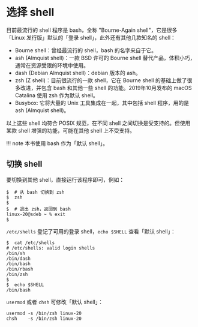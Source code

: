 # 选择 shell

目前最流行的 shell 程序是 bash，全称 "Bourne-Again shell"，它是很多「Linux 发行版」默认的「登录 shell」，此外还有其他几款知名的 shell：

- Bourne shell：曾经最流行的 shell，bash 的名字来自于它。
- ash (Almquist shell)：一款 BSD 许可的 Bourne shell 替代产品，体积小巧，通常在资源受限的环境中使用。
- dash (Debian Almquist shell)：debian 版本的 ash。
- zsh (Z shell)：目前很流行的一款 shell，它在 Bourne shell 的基础上做了很多改进，并包含 bash 和其他一些 shell 的功能。2019年10月发布的 macOS Catalina 使用 zsh 作为默认 shell。
- Busybox: 它将大量的 Unix 工具集成在一起，其中包括 shell 程序，用的是 ash (Almquist shell)。

以上这些 shell 均符合 POSIX 规范，在不同 shell 之间切换是受支持的。但使用某款 shell 增强的功能，可能在其他 shell 上不受支持。

!!! note
    本书使用 bash 作为「默认 shell」。

## 切换 shell

要切换到其他 shell，直接运行该程序即可，例如：

``` shell-session
$  # 从 bash 切换到 zsh
$  zsh
$
$  # 退出 zsh，返回到 bash
linux-20@sdeb ~ % exit
$ 
```

`/etc/shells` 登记了可用的登录 shell，`echo $SHELL` 查看「默认 shell」：

``` shell-session
$  cat /etc/shells
# /etc/shells: valid login shells
/bin/sh
/bin/dash
/bin/bash
/bin/rbash
/bin/zsh
$
$  echo $SHELL
/bin/bash
```

`usermod` 或者 `chsh` 可修改「默认 shell」：

``` shell
usermod -s /bin/zsh linux-20
chsh    -s /bin/zsh linux-20
```
